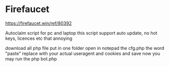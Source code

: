# Firefaucet
https://firefaucet.win/ref/80392

Autoclaim script for pc and laptop
this script support auto update, no hot keys, licences etc that annoying

download all php file put in one folder
open in notepad the cfg.php
the word "paste" replace with your actual useragent and cookies and save
now you may run the php bot.php

